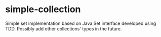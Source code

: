 simple-collection
=================

Simple set implementation based on Java Set interface developed using TDD. Possibly add other collections' types in the future.